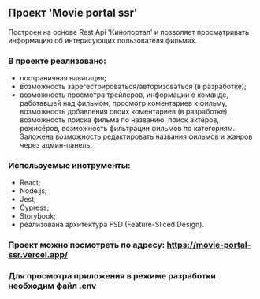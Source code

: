 ## Проект 'Movie portal ssr'

Построен на основе Rest Api 'Кинопортал' и позволяет просматривать информацию об интерисующих пользователя фильмах.

### В проекте реализовано:

- постраничная навигация;
- возможность зарегестрироваться/авторизоваться (в разработке);
- возможность просмотра трейлеров, информации о команде, работавшей над фильмом, просмотр коментариев к фильму, возможность добавления своих коментариев (в разработке), возможность поиска фильма по названию, поиск актёров, режисёров, возможность фильтрации фильмов по категориям. Заложена возможность редактировать названия фильмов и жанров через админ-панель.

### Используемые инструменты:

- React;
- Node.js;
- Jest;
- Cypress;
- Storybook;
- реализована архитектура FSD (Feature-Sliced Design).

### Проект можно посмотреть по адресу: https://movie-portal-ssr.vercel.app/

### Для просмотра приложения в режиме разработки необходим файл .env
